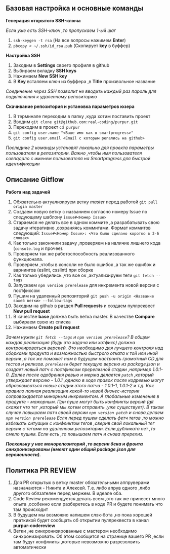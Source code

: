 ## Базовая настройка и основные команды

**Генерация открытого SSH-ключа**

*Если уже есть SSH-ключ ,то пропускаем 1-ый шаг*
1. ```ssh-keygen -t rsa``` (На все вопросы нажимем **Enter**)
2. ```pbcopy < ~/.ssh/id_rsa.pub``` (Скопирует **key** в буффер)

**Настройка SSH**
1. Заходим в **Settings** своего профиля в github
2. Выбираем вкладку **SSH keys**
3. Нажимаем **New SSH key**
4. В **Key** всталяем ключ из буффера ,в **Title** произвольное название

*Соединение через SSH позволит не вводить каждый раз пароль для подключения к удаленному репозиторию*

**Скачивание репозитория и установка параметров юзера**

1. В терминале переходим в папку ,куда хотим поставить проект
2. Вводим ```git clone git@github.com:real-coding/purpur.git```
3. Переходим в проект ```cd purpur```
4. ```git config user.name "<Ваше имя как в smartprogress>"```
5. ```git config user.email <Email с которым регались на github>```

*Последние 2 команды установят локально для проекта параметры пользователя в репозитории. Важно ,чтобы имя пользователя совпадало с именем пользователя на Smartprogress для быстрой идентификации*

## Описание Gitflow

**Работа над задачей**

1. Обязательно актуализируем ветку *master* перед работой ```git pull origin master```
2. Создаем новую ветку с названием согласно номеру Issue по следующему шаблону ```issue#<Номер Issue>```
3. Стараемся не делать все в одном коммите ,а разрабатывать свою задачу итеративно ,сохраняясь коммитами. Формат коммитов следующий: ```Issue#<Номер Issue>: <Что было сделано коротко в 3-6 словах>```
4. Как только закончили задачу ,проверяем на наличие лишнего кода (```console.log``` и прочее).
5. Проверяем так же работоспособность реализованного функционала.
6. Проверяем ,чтобы в консоли не было ошибок ,а так же ошибок и варнингов (eslint, csslint) при сборке
7. Как только убедились ,что все ок ,актуализируем теги ```git fetch --tags```
8. Запускаем ```npm version prerelease``` для инкремента новой версии с постфиксом
9. Пушим на удаленный репозиторий ```git push -u origin <Название вашей ветки> --follow-tags```
10. Заходим на github в раздел **Pull requests** и создаем пуллреквест **New pull request**
11. В качестве **base** должна быть ветка master. В качестве **Compare** выбираем свою из списка
12. Нажимаем **Create pull request**

*Зачем нужен ```git fetch --tags``` и ```npm version prerelease```? В общем каждая реализация (будь это задача или хотфикс) должна контролироваться версией. Это необходимо для лучшего контроля над сборками продукта и возможностью быстрого отката к той или иной версии ,а так же поможет нам в будущем настроить грамотный CD для тестов и релизов.*
*```prerelease``` берет текущую версию из package.json и создает новый патч с постфиксом пререлизной стадии ,например 1.0.1-0. Далее после одобрения ревью и мержа делается ```patch``` ,который утверждает версию - 1.0.1 ,однако в ходе правок после кодревью могут образовываться новые стадии этого патча - 1.0.1-1, 1.0.1-2 и т.д.*
*Как правило полная реализации какой-то новой бизнес-истории сопровождается минорным инкрементом. А глобальные изменения в продукте - мажорным.*
*При пуше могут быть конфликты версий (git скажет что тег ,который мы хотим отправить ,уже существует). В таком случае повышаем патч своей версии ```npm version patch``` и снова делаем ```npm version prerelease```*
*Если перед пушем сделать фетч тегов ,то можно избежать ситуации с конфликтом тегов ,сверив свой локальный тег версии с тегами на удаленном репозитории. Если дубликата нет ,то смело пушим. Если есть ,то повышаем патч и снова пререлиз.*

***Поскольку у нас монорепозиторий ,то версии бека и фронта синхронизированы (имеют один общий package.json для версионности).***

## Политика PR REVIEW

1. Для PR открытых в ветку master обязательными аппруверами назначаются - Никита и Алексей. Т.е. либо апрув одного ,либо другого обязателен перед мержем. В идеале оба.
2. Code Review рекомендуется делать всем ,это так же принесет много опыта ,особенно если разберетесь в коде PR и будете понимать что там происходит
3. В будущем мы возможно напишем слэк-бота ,но пока хорошей праткикой будет сообщать об открытии пуллреквеста в канал **purpur-codereview**
4. Ветки ,не синхронизированные с мастером необходимо синхронизировать. Об этом сообщится на странице вашего PR ,если там будут конфликты ,которые невозможно разрезолвить автоматически
